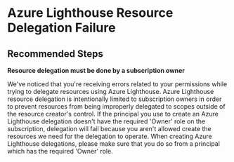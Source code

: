 <properties
  pageTitle="Azure Lighthouse Resource Delegation Failure"
  description="Lighthouse delegation failed due to insufficient permissions for Lighthouse resource creation"
  infoBubbleText="Lighthouse delegation failed due to permissions error. See details on the right."
  service="microsoft.managedservices"
  resource="registrationdefinitions"
  ms.author="dabooher"
  displayOrder=""
  articleId="azurelighthouseinsufficientpermissionsinsight"
  diagnosticScenario="azurelighthouseinsufficientpermissionsinsight"
  selfHelpType="diagnostics"
  supportTopicIds="0ae92c46-c05e-9fd8-aefc-6c9b75508907,02aec9c7-431f-adb8-ee6f-ee7af8b7bf26"
  resourceTags=""
  productPesIds="16761"
  cloudEnvironments="public,fairfax,mooncake"
  ownershipId="Compute_AzureLighthouse"
/>

# Azure Lighthouse Resource Delegation Failure

## **Recommended Steps**

**Resource delegation must be done by a subscription owner**
<!--issueDescription-->
We've noticed that you're receiving errors related to your permissions while trying to delegate resources using Azure Lighthouse. Azure Lighthouse resource delegation is intentionally limited to subscription owners in order to prevent resources from being improperly delegated to scopes outside of the resource creator's control. If the principal you use to create an Azure Lighthouse delegation doesn't have the required 'Owner' role on the subscription, delegation will fail because you aren't allowed create the resources we need for the delegation to operate. When creating Azure Lighthouse delegations, please make sure that you do so from a principal which has the required 'Owner' role.
<!--/issueDescription-->
